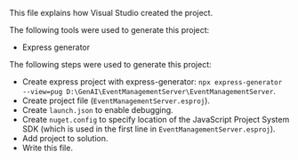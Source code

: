 This file explains how Visual Studio created the project.

The following tools were used to generate this project:
- Express generator

The following steps were used to generate this project:
- Create express project with express-generator: `npx express-generator --view=pug D:\GenAI\EventManagementServer\EventManagementServer`.
- Create project file (`EventManagementServer.esproj`).
- Create `launch.json` to enable debugging.
- Create `nuget.config` to specify location of the JavaScript Project System SDK (which is used in the first line in `EventManagementServer.esproj`).
- Add project to solution.
- Write this file.

